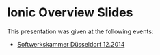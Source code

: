 # Ionic Overview Slides

This presentation was given at the following events:

 * [Softwerkskammer Düsseldorf 12.2014](https://www.softwerkskammer.org/activities/SWK_D_sseldorf_Treffen_26)
